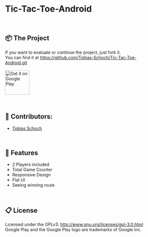# 
<h1 align="left">
  Tic-Tac-Toe-Android
</h1>
<br>

## 📦 The Project

If you want to evaluate or continue the project, just fork it.
<br> 
You can find it at https://github.com/Tobias-Schoch/Tic-Tac-Toe-Android.git
<br><br><a href='https://play.google.com/store/apps/details?id=com.tic.tobiasschoch.tic' target="_blank" ><img alt='Get it on Google Play' src='https://play.google.com/intl/en_us/badges/images/generic/en_badge_web_generic.png' height='80px'/></a>

<br>

## 🐧 Contributors:

* [Tobias Schoch](https://github.com/tobias-schoch)

<br>

## 💾 Features

- 2 Players included
- Total Game Counter
- Responsive Design
- Flat UI
- Seeing winning route

<br>

## 📋 License

Licensed under the GPLv3: http://www.gnu.org/licenses/gpl-3.0.html
Google Play and the Google Play logo are trademarks of Google Inc.
